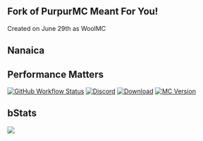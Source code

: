 ## Fork of PurpurMC Meant For You!
Created on June 29th as WoolMC
## Nanaica
## Performance Matters

  
  [![GitHub Workflow Status](https://img.shields.io/github/actions/workflow/status/NanaicaMC/Nanaica/build.yml?logo=GoogleAnalytics&logoColor=ffffff&style=for-the-badge)](https://github.com/NanaicaMC/Nanaica/actions)
  [![Discord](https://img.shields.io/discord/931595732752953375?color=5865F2&label=discord&style=for-the-badge)](https://discord.nanaicamc.tk)
  [![Download](https://img.shields.io/github/downloads/NanaicaMC/Nanaica/total?&style=for-the-badge&logoColor=ffffff)](https://github.com/NanaicaMC/Nanaica/releases/latest)
  [![MC Version](https://img.shields.io/badge/MC-1.20.2-6047ff?&logo=Webpack&style=for-the-badge&logoColor=ffffff)](https://github.com/NanaicaMC/Nanaica/releases/latest-1.20.2)
</div>

## bStats
[![](https://bstats.org/signatures/server-implementation/NanaicaMC.svg)](https://bstats.org/plugin/server-implementation/NanaicaMC/19838)
